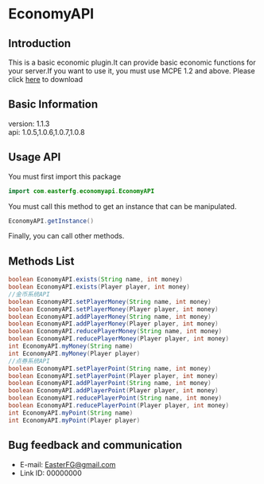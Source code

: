 # EconomyAPI

## Introduction
This is a basic economic plugin.It can provide basic economic functions for your server.If you want to use it, you must use MCPE 1.2 and above.
Please click [here](https://github.com/EasterFG/EconomyAPI/releases) to download

## Basic Information
version: 1.1.3</br>
api: 1.0.5,1.0.6,1.0.7,1.0.8

## Usage API
You must first import this package
```Java
import com.easterfg.economyapi.EconomyAPI
```

You must call this method to get an instance that can be manipulated.
```Java
EconomyAPI.getInstance()
```

Finally, you can call other methods.

## Methods List
```Java
boolean EconomyAPI.exists(String name, int money)
boolean EconomyAPI.exists(Player player, int money)
//金币系统API
boolean EconomyAPI.setPlayerMoney(String name, int money)
boolean EconomyAPI.setPlayerMoney(Player player, int money)
boolean EconomyAPI.addPlayerMoney(String name, int money)
boolean EconomyAPI.addPlayerMoney(Player player, int money)
boolean EconomyAPI.reducePlayerMoney(String name, int money)
boolean EconomyAPI.reducePlayerMoney(Player player, int money)
int EconomyAPI.myMoney(String name)
int EconomyAPI.myMoney(Player player)
//点券系统API
boolean EconomyAPI.setPlayerPoint(String name, int money)
boolean EconomyAPI.setPlayerPoint(Player player, int money)
boolean EconomyAPI.addPlayerPoint(String name, int money)
boolean EconomyAPI.addPlayerPoint(Player player, int money)
boolean EconomyAPI.reducePlayerPoint(String name, int money)
boolean EconomyAPI.reducePlayerPoint(Player player, int money)
int EconomyAPI.myPoint(String name)
int EconomyAPI.myPoint(Player player)
```

## Bug feedback and communication
* E-mail: EasterFG@gmail.com
* Link ID: 00000000

